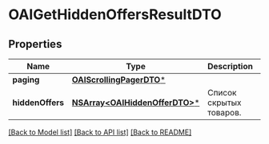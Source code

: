 # OAIGetHiddenOffersResultDTO

## Properties
Name | Type | Description | Notes
------------ | ------------- | ------------- | -------------
**paging** | [**OAIScrollingPagerDTO***](OAIScrollingPagerDTO.md) |  | [optional] 
**hiddenOffers** | [**NSArray&lt;OAIHiddenOfferDTO&gt;***](OAIHiddenOfferDTO.md) | Список скрытых товаров. | 

[[Back to Model list]](../README.md#documentation-for-models) [[Back to API list]](../README.md#documentation-for-api-endpoints) [[Back to README]](../README.md)


